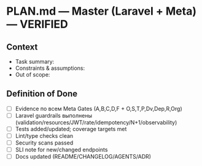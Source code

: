 # PLAN.md — Master (Laravel + Meta) — VERIFIED
## Context
- Task summary:
- Constraints & assumptions:
- Out of scope:

## Definition of Done
- [ ] Evidence по всем Meta Gates (A,B,C,D,F + O,S,T,P,Dv,Dep,R,Org)
- [ ] Laravel guardrails выполнены (validation/resources/JWT/rate/idempotency/N+1/observability)
- [ ] Tests added/updated; coverage targets met
- [ ] Lint/type checks clean
- [ ] Security scans passed
- [ ] SLI note for new/changed endpoints
- [ ] Docs updated (README/CHANGELOG/AGENTS/ADR)

